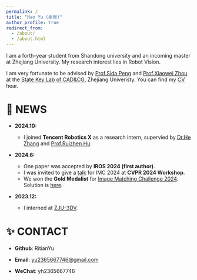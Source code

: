 ```yaml
---
permalink: /
title: "Hao Yu (余昊)"
author_profile: true
redirect_from: 
  - /about/
  - /about.html
---
```


I am a forth-year student from Shandong university and an incoming master at Zhejiang University. My research interest lies in Robot Vision.

I am very fortunate to be advised by [Prof.Sida Peng](https://pengsida.net/) and [Prof.Xiaowei Zhou](https://xzhou.me/) at the [State Key Lab of CAD&CG](http://www.cad.zju.edu.cn/zhongwen.html), Zhejiang Univeristy. You can find my [CV](https://github.com/RitianYu/RitianYu.github.io/blob/master/files/个人简历.pdf) hear.

🎉 NEWS
======
- **2024.10:**
  - I joined **Tencent Robotics X** as a research intern, supervied by [Dr.He Zhang](https://cghezhang.github.io) and [Prof.Ruizhen Hu](https://csse.szu.edu.cn/staff/ruizhenhu/).
- **2024.6:**
  - One paper was accepted by **IROS 2024 (first author)**.
  - I was invited to give a [talk](https://www.youtube.com/watch?v=KG-_i12fU_A&t=14701s) for IMC 2024 at **CVPR 2024 Workshop**.
  - We won the **Gold Medalist** for [Image Matching Challenge 2024](https://www.kaggle.com/competitions/image-matching-challenge-2024). Solution is [here](https://www.kaggle.com/competitions/image-matching-challenge-2024/discussion/511291).

- **2023.12:**
  - I interned at [ZJU-3DV](https://xzhou.me/).

✨ CONTACT
======
- **Github**: RitianYu

- **Email**: yu2365667746@gmail.com 

- **WeChat**: yh2365667746 


